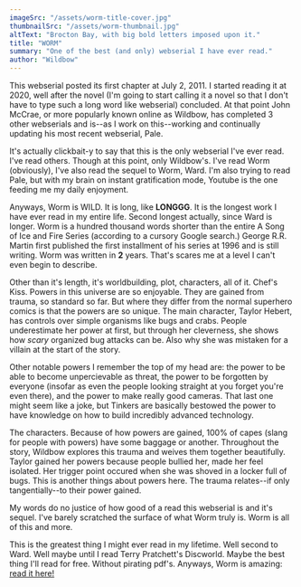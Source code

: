 ```yaml
---
imageSrc: "/assets/worm-title-cover.jpg"
thumbnailSrc: "/assets/worm-thumbnail.jpg"
altText: "Brocton Bay, with big bold letters imposed upon it."
title: "WORM"
summary: "One of the best (and only) webserial I have ever read."
author: "Wildbow"
---
```


This webserial posted its first chapter at July 2, 2011. I started reading it at 2020, well after the novel (I'm going to start calling it a novel so that I don't have to type such a long word like webserial) concluded. At that point John McCrae, or more popularly known online as Wildbow, has completed 3 other webserials and is--as I work on this--working and continually updating his most recent webserial, Pale.

It's actually clickbait-y to say that this is the only webserial I've ever read. I've read others. Though at this point, only Wildbow's. I've read Worm (obviously), I've also read the sequel to Worm, Ward. I'm also trying to read Pale, but with my brain on instant gratification mode, Youtube is the one feeding me my daily enjoyment.

Anyways, Worm is WILD. It is long, like **LONGGG**. It is the longest work I have ever read in my entire life. Second longest actually, since Ward is longer. Worm is a hundred thousand words shorter than the entire A Song of Ice and Fire Series (according to a cursory Google search.) George R.R. Martin first published the first installment of his series at 1996 and is still writing. Worm was written in **2** years. That's scares me at a level I can't even begin to describe.

Other than it's length, it's worldbuilding, plot, characters, all of it. Chef's Kiss. Powers in this universe are so enjoyable. They are gained from trauma, so standard so far. But where they differ from the normal superhero comics is that the powers are so unique. The main character, Taylor Hebert, has controls over simple organisms like bugs and crabs. People underestimate her power at first, but through her cleverness, she shows how *scary* organized bug attacks can be. Also why she was mistaken for a villain at the start of the story.

Other notable powers I remember the top of my head are: the power to be able to become unpercievable as threat, the power to be forgotten by everyone (insofar as even the people looking straight at you forget you're even there), and the power to make really good cameras. That last one might seem like a joke, but Tinkers are basically bestowed the power to have knowledge on how to build incredibly advanced technology.

The characters. Because of how powers are gained, 100% of capes (slang for people with powers) have some baggage or another. Throughout the story, Wildbow explores this trauma and weives them together beautifully. Taylor gained her powers because people bullied her, made her feel isolated. Her trigger point occured when she was shoved in a locker full of bugs. This is another things about powers here. The trauma relates--if only tangentially--to their power gained.

My words do no justice of how good of a read this webserial is and it's sequel. I've barely scratched the surface of what Worm truly is. Worm is all of this and more.

This is the greatest thing I might ever read in my lifetime. Well second to Ward. Well maybe until I read Terry Pratchett's Discworld. Maybe the best thing I'll read for free. Without pirating pdf's. Anyways, Worm is amazing: [read it here!](https://parahumans.wordpress.com/2011/06/11/1-1/)